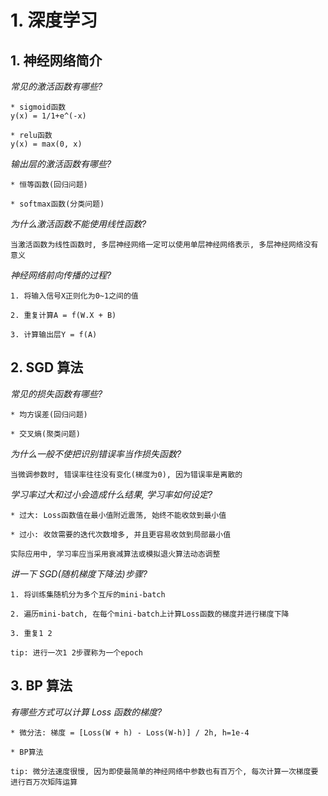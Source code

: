 # 1. 深度学习

## 1. 神经网络简介

_常见的激活函数有哪些?_

```
* sigmoid函数
y(x) = 1/1+e^(-x)

* relu函数
y(x) = max(0, x)
```

_输出层的激活函数有哪些?_

```
* 恒等函数(回归问题)

* softmax函数(分类问题)
```

_为什么激活函数不能使用线性函数?_

```
当激活函数为线性函数时, 多层神经网络一定可以使用单层神经网络表示, 多层神经网络没有意义
```

_神经网络前向传播的过程?_

```
1. 将输入信号X正则化为0~1之间的值

2. 重复计算A = f(W.X + B)

3. 计算输出层Y = f(A)
```

## 2. SGD 算法

_常见的损失函数有哪些?_

```
* 均方误差(回归问题)

* 交叉熵(聚类问题)
```

_为什么一般不使把识别错误率当作损失函数?_

```
当微调参数时, 错误率往往没有变化(梯度为0), 因为错误率是离散的
```

_学习率过大和过小会造成什么结果, 学习率如何设定?_

```
* 过大: Loss函数值在最小值附近震荡, 始终不能收敛到最小值

* 过小: 收敛需要的迭代次数增多, 并且更容易收敛到局部最小值

实际应用中, 学习率应当采用衰减算法或模拟退火算法动态调整
```

_讲一下 SGD(随机梯度下降法)步骤?_

```
1. 将训练集随机分为多个互斥的mini-batch

2. 遍历mini-batch, 在每个mini-batch上计算Loss函数的梯度并进行梯度下降

3. 重复1 2

tip: 进行一次1 2步骤称为一个epoch
```

## 3. BP 算法

_有哪些方式可以计算 Loss 函数的梯度?_

```
* 微分法: 梯度 = [Loss(W + h) - Loss(W-h)] / 2h, h=1e-4

* BP算法

tip: 微分法速度很慢, 因为即使最简单的神经网络中参数也有百万个, 每次计算一次梯度要进行百万次矩阵运算
```
